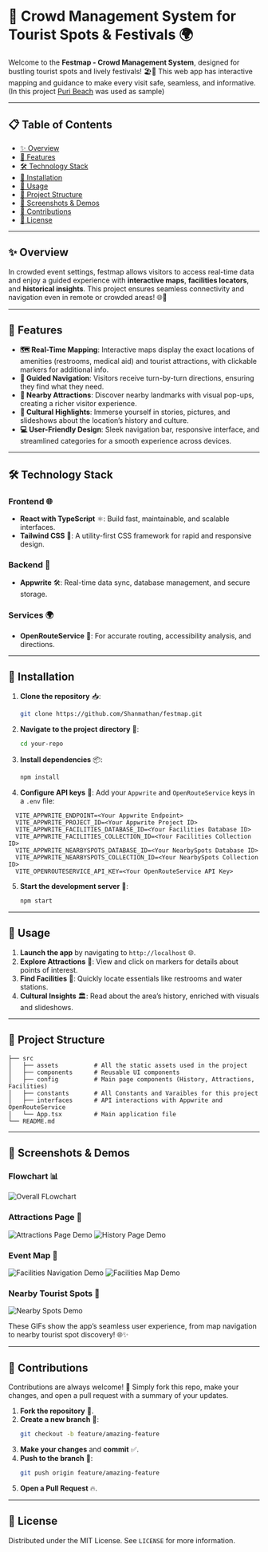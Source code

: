 # 🎉 Crowd Management System for Tourist Spots & Festivals 🌍

Welcome to the **Festmap - Crowd Management System**, designed for bustling tourist spots and lively festivals! 🏖️🎉 This web app has interactive mapping and guidance to make every visit safe, seamless, and informative. (In this project [Puri Beach](https://odishatourism.gov.in/content/tourism/en/discover/attractions/beaches/puri-beach.html) was used as sample)

---

## 📋 Table of Contents

- [✨ Overview](#-overview)
- [🌟 Features](#-features)
- [🛠️ Technology Stack](#-technology-stack)
- [🚀 Installation](#-installation)
- [📖 Usage](#-usage)
- [📂 Project Structure](#-project-structure)
- [📸 Screenshots & Demos](#-screenshots--demos)
- [🤝 Contributions](#-contributions)
- [📜 License](#-license)

---

## ✨ Overview

In crowded event settings, festmap allows visitors to access real-time data and enjoy a guided experience with **interactive maps**, **facilities locators**, and **historical insights**. This project ensures seamless connectivity and navigation even in remote or crowded areas! 🌐💼

---

## 🌟 Features

- **🗺️ Real-Time Mapping**: Interactive maps display the exact locations of amenities (restrooms, medical aid) and tourist attractions, with clickable markers for additional info.
- **📍 Guided Navigation**: Visitors receive turn-by-turn directions, ensuring they find what they need.
- **📸 Nearby Attractions**: Discover nearby landmarks with visual pop-ups, creating a richer visitor experience.
- **📜 Cultural Highlights**: Immerse yourself in stories, pictures, and slideshows about the location’s history and culture.
- **💻 User-Friendly Design**: Sleek navigation bar, responsive interface, and streamlined categories for a smooth experience across devices.

---

## 🛠️ Technology Stack

### Frontend 🌐

- **React with TypeScript** ⚛️: Build fast, maintainable, and scalable interfaces.
- **Tailwind CSS** 🎨: A utility-first CSS framework for rapid and responsive design.

### Backend 🔧

- **Appwrite** 🛠️: Real-time data sync, database management, and secure storage.

### Services 🌍

- **OpenRouteService** 🚗: For accurate routing, accessibility analysis, and directions.

---

## 🚀 Installation

1. **Clone the repository** 📥:
   ```bash
   git clone https://github.com/Shanmathan/festmap.git
   ```
2. **Navigate to the project directory** 📂:
   ```bash
   cd your-repo
   ```
3. **Install dependencies** 📦:
   ```bash
   npm install
   ```
4. **Configure API keys** 🔑: Add your `Appwrite` and `OpenRouteService` keys in a `.env` file:

```plaintext
  VITE_APPWRITE_ENDPOINT=<Your Appwrite Endpoint>
  VITE_APPWRITE_PROJECT_ID=<Your Appwrite Project ID>
  VITE_APPWRITE_FACILITIES_DATABASE_ID=<Your Facilities Database ID>
  VITE_APPWRITE_FACILITIES_COLLECTION_ID=<Your Facilities Collection ID>
  VITE_APPWRITE_NEARBYSPOTS_DATABASE_ID=<Your NearbySpots Database ID>
  VITE_APPWRITE_NEARBYSPOTS_COLLECTION_ID=<Your NearbySpots Collection ID>
  VITE_OPENROUTESERVICE_API_KEY=<Your OpenRouteService API Key>
```

5. **Start the development server** 🏃:
   ```bash
   npm start
   ```

---

## 📖 Usage

1. **Launch the app** by navigating to `http://localhost` 🌐.
2. **Explore Attractions** 🌅: View and click on markers for details about points of interest.
3. **Find Facilities** 🏥: Quickly locate essentials like restrooms and water stations.
4. **Cultural Insights** 🏛️: Read about the area’s history, enriched with visuals and slideshows.

---

## 📂 Project Structure

```plaintext
├── src
│   ├── assets          # All the static assets used in the project
│   ├── components      # Reusable UI components
│   ├── config          # Main page components (History, Attractions, Facilities)
│   ├── constants       # All Constants and Varaibles for this project
│   ├── interfaces      # API interactions with Appwrite and OpenRouteService
│   └── App.tsx         # Main application file
└── README.md
```

---

## 📸 Screenshots & Demos

### Flowchart 📊

![Overall FLowchart](screenshots/flowchart.jpg)

### Attractions Page 🎉

![Attractions Page Demo](screenshots/attractionspage.png)
![History Page Demo](screenshots/historypage.png)

### Event Map 🏥

![Facilities Navigation Demo](screenshots/facilitiesnavigation.png)
![Facilities Map Demo](screenshots/eventmap.png)

### Nearby Tourist Spots 🌆

![Nearby Spots Demo](screenshots/nearbytouristspots.png)

These GIFs show the app’s seamless user experience, from map navigation to nearby tourist spot discovery! 🌐✨

---

## 🤝 Contributions

Contributions are always welcome! 🎉 Simply fork this repo, make your changes, and open a pull request with a summary of your updates.

1. **Fork the repository** 🍴.
2. **Create a new branch** 🔄:
   ```bash
   git checkout -b feature/amazing-feature
   ```
3. **Make your changes** and **commit** ✅.
4. **Push to the branch** 🚀:
   ```bash
   git push origin feature/amazing-feature
   ```
5. **Open a Pull Request** 🔥.

---

## 📜 License

Distributed under the MIT License. See `LICENSE` for more information.
